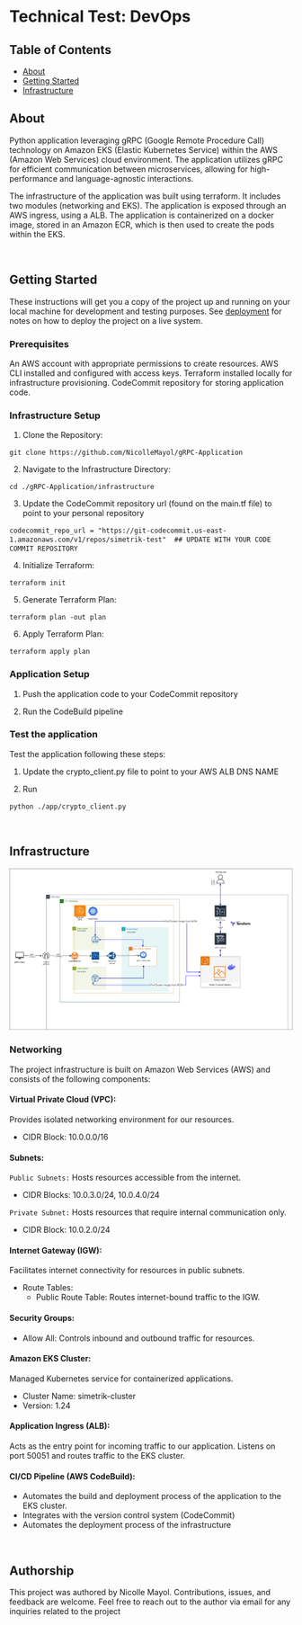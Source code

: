 # Technical Test: DevOps

## Table of Contents

- [About](#about)
- [Getting Started](#getting_started)
- [Infrastructure](#infrastructure) 

## About <a name = "about"></a>

 Python application leveraging gRPC (Google Remote Procedure Call) technology on Amazon EKS (Elastic Kubernetes Service) within the AWS (Amazon Web Services) cloud environment. The application utilizes gRPC for efficient communication between microservices, allowing for high-performance and language-agnostic interactions. 

 The infrastructure of the application was built using terraform. It includes two modules (networking and EKS). The application is exposed through an AWS ingress, using a ALB. The application is containerized on a docker image, stored in an Amazon ECR, which is then used to create the pods within the EKS.

<BR>

## Getting Started <a name = "getting_started"></a>

These instructions will get you a copy of the project up and running on your local machine for development and testing purposes. See [deployment](#deployment) for notes on how to deploy the project on a live system.

### Prerequisites 

An AWS account with appropriate permissions to create resources.
AWS CLI installed and configured with access keys.
Terraform installed locally for infrastructure provisioning.
CodeCommit repository for storing application code.

### Infrastructure Setup

1. Clone the Repository:
````
git clone https://github.com/NicolleMayol/gRPC-Application
````
2. Navigate to the Infrastructure Directory:
````
cd ./gRPC-Application/infrastructure
````

3. Update the CodeCommit repository url (found on the main.tf file) to point to your personal repository
````
codecommit_repo_url = "https://git-codecommit.us-east-1.amazonaws.com/v1/repos/simetrik-test"  ## UPDATE WITH YOUR CODE COMMIT REPOSITORY
````

4. Initialize Terraform:
````
terraform init
````

5. Generate Terraform Plan:
````
terraform plan -out plan
````

6. Apply Terraform Plan:
````
terraform apply plan
````

### Application Setup

1. Push the application code to your CodeCommit repository

2. Run the CodeBuild pipeline

### Test the application

Test the application following these steps:

1. Update the crypto_client.py file to point to your AWS ALB DNS NAME

2. Run 
````
python ./app/crypto_client.py
````

<BR>

## Infrastructure <a name = "infrastructure"></a>

<img src='./img/diagram.jpg'>

### Networking

The project infrastructure is built on Amazon Web Services (AWS) and consists of the following components:

#### Virtual Private Cloud (VPC):
Provides isolated networking environment for our resources.
* CIDR Block: 10.0.0.0/16
#### Subnets:
`Public Subnets:`
Hosts resources accessible from the internet.
* CIDR Blocks: 10.0.3.0/24, 10.0.4.0/24

`Private Subnet:`
Hosts resources that require internal communication only.
* CIDR Block: 10.0.2.0/24
#### Internet Gateway (IGW):
Facilitates internet connectivity for resources in public subnets.
* Route Tables:
    * Public Route Table:
            Routes internet-bound traffic to the IGW.
#### Security Groups:
* Allow All:
    Controls inbound and outbound traffic for resources.
#### Amazon EKS Cluster:
Managed Kubernetes service for containerized applications.
* Cluster Name: simetrik-cluster
* Version: 1.24
#### Application Ingress (ALB):
Acts as the entry point for incoming traffic to our application.
Listens on port 50051 and routes traffic to the EKS cluster.
#### CI/CD Pipeline (AWS CodeBuild):
* Automates the build and deployment process of the application to the EKS cluster.
* Integrates with the version control system (CodeCommit)
* Automates the deployment process of the infrastructure 

<BR>

## Authorship
This project was authored by Nicolle Mayol. Contributions, issues, and feedback are welcome. Feel free to reach out to the author via email for any inquiries related to the project